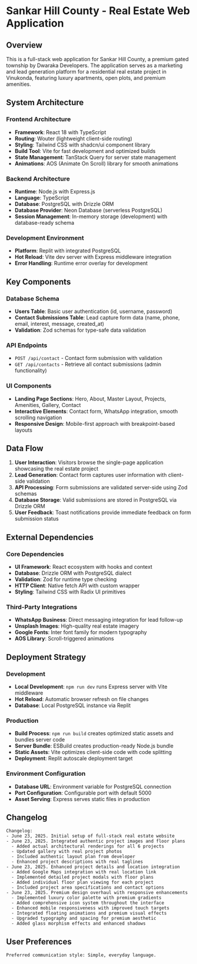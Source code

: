 # Sankar Hill County - Real Estate Web Application

## Overview

This is a full-stack web application for Sankar Hill County, a premium gated township by Dwaraka Developers. The application serves as a marketing and lead generation platform for a residential real estate project in Vinukonda, featuring luxury apartments, open plots, and premium amenities.

## System Architecture

### Frontend Architecture
- **Framework**: React 18 with TypeScript
- **Routing**: Wouter (lightweight client-side routing)
- **Styling**: Tailwind CSS with shadcn/ui component library
- **Build Tool**: Vite for fast development and optimized builds
- **State Management**: TanStack Query for server state management
- **Animations**: AOS (Animate On Scroll) library for smooth animations

### Backend Architecture
- **Runtime**: Node.js with Express.js
- **Language**: TypeScript
- **Database**: PostgreSQL with Drizzle ORM
- **Database Provider**: Neon Database (serverless PostgreSQL)
- **Session Management**: In-memory storage (development) with database-ready schema

### Development Environment
- **Platform**: Replit with integrated PostgreSQL
- **Hot Reload**: Vite dev server with Express middleware integration
- **Error Handling**: Runtime error overlay for development

## Key Components

### Database Schema
- **Users Table**: Basic user authentication (id, username, password)
- **Contact Submissions Table**: Lead capture form data (name, phone, email, interest, message, created_at)
- **Validation**: Zod schemas for type-safe data validation

### API Endpoints
- `POST /api/contact` - Contact form submission with validation
- `GET /api/contacts` - Retrieve all contact submissions (admin functionality)

### UI Components
- **Landing Page Sections**: Hero, About, Master Layout, Projects, Amenities, Gallery, Contact
- **Interactive Elements**: Contact form, WhatsApp integration, smooth scrolling navigation
- **Responsive Design**: Mobile-first approach with breakpoint-based layouts

## Data Flow

1. **User Interaction**: Visitors browse the single-page application showcasing the real estate project
2. **Lead Generation**: Contact form captures user information with client-side validation
3. **API Processing**: Form submissions are validated server-side using Zod schemas
4. **Database Storage**: Valid submissions are stored in PostgreSQL via Drizzle ORM
5. **User Feedback**: Toast notifications provide immediate feedback on form submission status

## External Dependencies

### Core Dependencies
- **UI Framework**: React ecosystem with hooks and context
- **Database**: Drizzle ORM with PostgreSQL dialect
- **Validation**: Zod for runtime type checking
- **HTTP Client**: Native fetch API with custom wrapper
- **Styling**: Tailwind CSS with Radix UI primitives

### Third-Party Integrations
- **WhatsApp Business**: Direct messaging integration for lead follow-up
- **Unsplash Images**: High-quality real estate imagery
- **Google Fonts**: Inter font family for modern typography
- **AOS Library**: Scroll-triggered animations

## Deployment Strategy

### Development
- **Local Development**: `npm run dev` runs Express server with Vite middleware
- **Hot Reload**: Automatic browser refresh on file changes
- **Database**: Local PostgreSQL instance via Replit

### Production
- **Build Process**: `npm run build` creates optimized static assets and bundles server code
- **Server Bundle**: ESBuild creates production-ready Node.js bundle
- **Static Assets**: Vite optimizes client-side code with code splitting
- **Deployment**: Replit autoscale deployment target

### Environment Configuration
- **Database URL**: Environment variable for PostgreSQL connection
- **Port Configuration**: Configurable port with default 5000
- **Asset Serving**: Express serves static files in production

## Changelog

```
Changelog:
- June 23, 2025. Initial setup of full-stack real estate website
- June 23, 2025. Integrated authentic project images and floor plans
  - Added actual architectural renderings for all 6 projects
  - Updated gallery with real project photos
  - Included authentic layout plan from developer
  - Enhanced project descriptions with real taglines
- June 23, 2025. Enhanced project details and location integration
  - Added Google Maps integration with real location link
  - Implemented detailed project modals with floor plans
  - Added individual floor plan viewing for each project
  - Included project area specifications and contact options
- June 23, 2025. Premium design overhaul with responsive enhancements
  - Implemented luxury color palette with premium gradients
  - Added comprehensive icon system throughout the interface
  - Enhanced mobile responsiveness with improved touch targets
  - Integrated floating animations and premium visual effects
  - Upgraded typography and spacing for premium aesthetic
  - Added glass morphism effects and enhanced shadows
```

## User Preferences

```
Preferred communication style: Simple, everyday language.
```